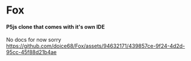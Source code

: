 # Fox
#### P5js clone that comes with it's own IDE

No docs for now sorry
https://github.com/doice68/Fox/assets/94632171/439857ce-9f24-4d2d-95cc-45f88d21b4ae
